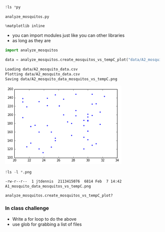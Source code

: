 

```python
!ls *py
```

    analyze_mosquitos.py



```python
%matplotlib inline
```

* you can import modules just like you can other libraries 
* as long as they are 


```python
import analyze_mosquitos
```


```python
data = analyze_mosquitos.create_mosquitos_vs_tempC_plot("data/A2_mosquito_data.csv")
```

    Loading data/A2_mosquito_data.csv
    Plotting data/A2_mosquito_data.csv
    Saving data/A2_mosquito_data_mosquitos_vs_tempC.png



![png](output_4_1.png)



```python
!ls -l *.png
```

    -rw-r--r--  1 jtdennis  2113415076  6814 Feb  7 14:42 A1_mosquito_data_mosquitos_vs_tempC.png



```python
analyze_mosquitos.create_mosquitos_vs_tempC_plot?
```

### In class challenge

* Write a for loop to do the above
* use glob for grabbing a list of files


```python

```
